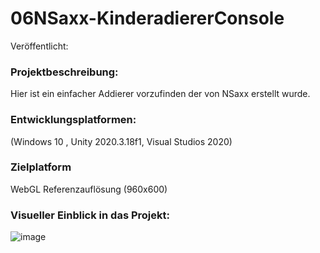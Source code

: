 # 06NSaxx-KinderadiererConsole
Veröffentlicht:

### Projektbeschreibung:
Hier ist ein einfacher Addierer vorzufinden der  von NSaxx erstellt wurde.

### Entwicklungsplatformen:
(Windows 10 , Unity 2020.3.18f1, Visual Studios 2020) 

###  Zielplatform
WebGL Referenzauflösung (960x600)

### Visueller Einblick in das Projekt:
![image](https://user-images.githubusercontent.com/90834343/152334614-0e04494c-73ea-4863-bdab-4b0a9454217b.png)

